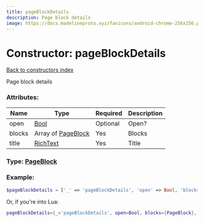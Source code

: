 ```yaml
---
title: pageBlockDetails
description: Page block details
image: https://docs.madelineproto.xyz/favicons/android-chrome-256x256.png
---
```

# Constructor: pageBlockDetails  
[Back to constructors index](index.md)



Page block details

### Attributes:

| Name     |    Type       | Required | Description |
|----------|---------------|----------|-------------|
|open|[Bool](../types/Bool.md) | Optional|Open?|
|blocks|Array of [PageBlock](../types/PageBlock.md) | Yes|Blocks|
|title|[RichText](../types/RichText.md) | Yes|Title|



### Type: [PageBlock](../types/PageBlock.md)


### Example:

```php
$pageBlockDetails = ['_' => 'pageBlockDetails', 'open' => Bool, 'blocks' => [PageBlock, PageBlock], 'title' => RichText];
```  


Or, if you're into Lua:

```lua
pageBlockDetails={_='pageBlockDetails', open=Bool, blocks={PageBlock}, title=RichText}

```


